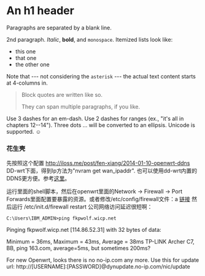 
An h1 header
============

Paragraphs are separated by a blank line.

2nd paragraph. *Italic*, **bold**, and `monospace`. Itemized lists
look like:

  * this one
  * that one
  * the other one

Note that --- not considering the `asterisk` --- the actual text
content starts at 4-columns in.

> Block quotes are
> written like so.
>
> They can span multiple paragraphs,
> if you like.

Use 3 dashes for an em-dash. Use 2 dashes for ranges (ex., "it's all
in chapters 12--14"). Three dots ... will be converted to an ellipsis.
Unicode is supported. ☺


### 花生壳
先按照这个配置 http://iloss.me/post/fen-xiang/2014-01-10-openwrt-ddns
DD-wrt下面，得到Ip方法为"nvram get wan_ipaddr". 也可以使用dd-wrt内置的DDNS更方便。参考[这里](http://bbs.oray.com/thread-74508-1-1.html)。

运行里面的shell脚本，然后在openwrt里面的Network -> Firewall -> Port Forwards里面配置要暴露的资源。或者修改/etc/config/firewall文件：a [链接](http://wiki.openwrt.org/doc/howto/port.forwarding)
然后运行 /etc/init.d/firewall restart
公司网络访问延迟很短啊：
```
C:\Users\IBM_ADMIN>ping fkpwolf.wicp.net
```
Pinging fkpwolf.wicp.net [114.86.52.31] with 32 bytes of data:

Minimum = 36ms, Maximum = 43ms, Average = 38ms
TP-LINK Archer C7, BB, ping 163.com, average=5ms, but sometimes 200ms?

For new Openwrt, looks there is no no-ip.com any more. Use this for update url:
http://[USERNAME]:[PASSWORD]@dynupdate.no-ip.com/nic/update


